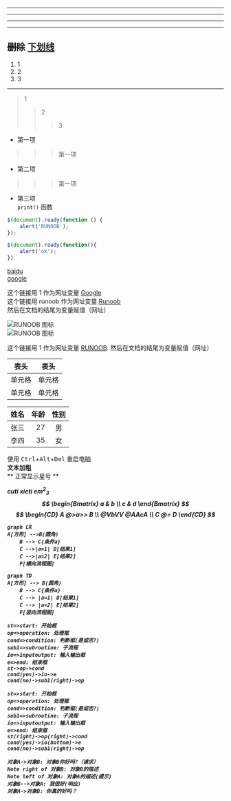 ***
* * * 
*****
---
~~删除~~
<u>下划线</u>
---  
 1. 1
 2. 2
 3. 3
---
> 1
>> 2
>>> 3

* 第一项
>>>第一项
* 第二项
>>>第一项
* 第三项  
`print()` 函数

```javascript
$(document).ready(function () {
    alert('RUNOOB');
});
```
```javascript
$(document).ready(function(){
    alert('ok');
})
```
[baidu](http://baidu.com)  
[google][google]

这个链接用 1 作为网址变量 [Google][1]  
这个链接用 runoob 作为网址变量 [Runoob][runoob]  
然后在文档的结尾为变量赋值（网址）  

![RUNOOB 图标](http://static.runoob.com/images/runoob-logo.png)       
![RUNOOB 图标](http://static.runoob.com/images/runoob-logo.png "RUNOOB")

  [1]: http://www.google.com/
  [runoob]: http://www.runoob.com/
  [google]:http://www.google.com


  这个链接用 1 作为网址变量 [RUNOOB][img].
然后在文档的结尾为变量赋值（网址）

[img]: http://static.runoob.com/images/runoob-logo.png


|  表头   | 表头  |
|  ----  | ----  |
| 单元格  | 单元格 |
| 单元格  | 单元格 |

|姓名|年龄|性别|
|:----|----:|:----:|
|张三|27| 男|
|李四|35| 女|

使用 <kbd>Ctrl</kbd>+<kbd>Alt</kbd>+<kbd>Del</kbd> 重启电脑  
**文本加粗**   
\*\* 正常显示星号 \*\*<kbd> <b> <i> <em> <sup> <sub> <br>


<b>cuti</b>
<i>xieti</i>
<em>em</em><sup>2</sup><sub>3</sub>
$$
\begin{Bmatrix}
   a & b \\
   c & d
\end{Bmatrix}
$$
$$
\begin{CD}
   A @>a>> B \\
@VbVV @AAcA \\
   C @= D
\end{CD}
$$



```mermaid
graph LR
A[方形] -->B(圆角)
    B --> C{条件a}
    C -->|a=1| D[结果1]
    C -->|a=2| E[结果2]
    F[横向流程图]
```


```mermaid
graph TD
A[方形] --> B(圆角)
    B --> C{条件a}
    C --> |a=1| D[结果1]
    C --> |a=2| E[结果2]
    F[竖向流程图]
```

```flow
st=>start: 开始框
op=>operation: 处理框
cond=>condition: 判断框(是或否?)
sub1=>subroutine: 子流程
io=>inputoutput: 输入输出框
e=>end: 结束框
st->op->cond
cond(yes)->io->e
cond(no)->sub1(right)->op
```

``` flow
st=>start: 开始框
op=>operation: 处理框
cond=>condition: 判断框(是或否?)
sub1=>subroutine: 子流程
io=>inputoutput: 输入输出框
e=>end: 结束框
st(right)->op(right)->cond
cond(yes)->io(bottom)->e
cond(no)->sub1(right)->op
```

``` sequence
对象A->对象B: 对象B你好吗?（请求）
Note right of 对象B: 对象B的描述
Note left of 对象A: 对象A的描述(提示)
对象B-->对象A: 我很好(响应)
对象A->对象B: 你真的好吗？
```